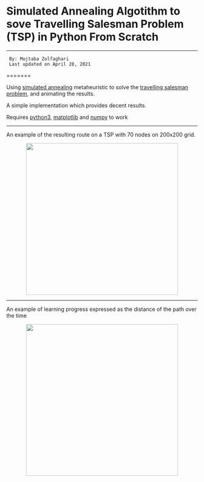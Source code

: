 # Simulated Annealing Algotithm to sove Travelling Salesman Problem (TSP) in Python From Scratch
---
     By: Mojtaba Zolfaghari
     Last updated on April 28, 2021

=======

Using [simulated annealing](https://en.wikipedia.org/wiki/Simulated_annealing) metaheuristic to solve the [travelling salesman problem](https://en.wikipedia.org/wiki/Travelling_salesman_problem), and animating the results.

A simple implementation which provides decent results.

Requires [python3](https://docs.python.org/3/), [matplotlib](https://matplotlib.org/) and [numpy](http://www.numpy.org/) to work

--------

An example of the resulting route on a TSP with 70 nodes on 200x200 grid.

<p align="center"><img src="https://media.giphy.com/media/3ohjUONfy5IqbaX1kY/giphy.gif" width="400"></p>

-------

An example of learning progress expressed as the distance of the path over the time

<p align="center"><img src="https://i.imgur.com/lk6v1V3.png" width="400"></p>

